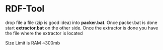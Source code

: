 # RDF-Tool
drop file a file (zip is good idea) into **packer.bat**. Once packer.bat is done start **extractor.bat** on the other side. Once the extractor is done you have the file where the extractor is located

Size Limit is RAM ~300mb


